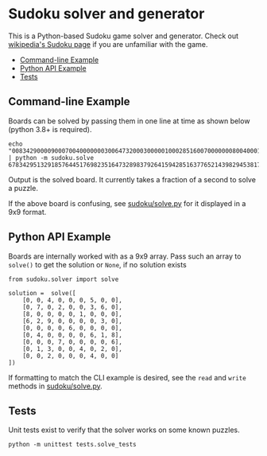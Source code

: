 # Sudoku solver and generator

This is a Python-based Sudoku game solver and generator. Check out [wikipedia's Sudoku page](https://en.wikipedia.org/wiki/Sudoku) if you are unfamiliar with the game.

* [Command-line Example](#command-line-example)
* [Python API Example](#python-api-example)
* [Tests](#tests)

## Command-line Example

Boards can be solved by passing them in one line at time as shown below (python 3.8+ is required). 

```
echo "008342900009000700400000003006473200030000010002851600700000008004000100003697500" | python -m sudoku.solve
678342951329185764451769823516473289837926415942851637765214398294538176183697542
```

Output is the solved board. It currently takes a fraction of a second to solve a puzzle.

If the above board is confusing, see [sudoku/solve.py](sudoku/solve.py) for it displayed in a 9x9 format.

## Python API Example

Boards are internally worked with as a 9x9 array. Pass such an array to `solve()` to get the solution or `None`, if no solution exists

```
from sudoku.solver import solve

solution =  solve([
    [0, 0, 4, 0, 0, 0, 5, 0, 0],
    [0, 7, 0, 2, 0, 0, 3, 6, 0],
    [8, 0, 0, 0, 0, 1, 0, 0, 0],
    [6, 2, 9, 0, 0, 0, 0, 3, 0],
    [0, 0, 0, 0, 6, 0, 0, 0, 0],
    [0, 4, 0, 0, 0, 0, 6, 1, 8],
    [0, 0, 0, 7, 0, 0, 0, 0, 6],
    [0, 1, 3, 0, 0, 4, 0, 2, 0],
    [0, 0, 2, 0, 0, 0, 4, 0, 0]
])
```

If formatting to match the CLI example is desired, see the `read` and `write` methods in [sudoku/solve.py](sudoku/solve.py).

## Tests

Unit tests exist to verify that the solver works on some known puzzles. 

```
python -m unittest tests.solve_tests
```
